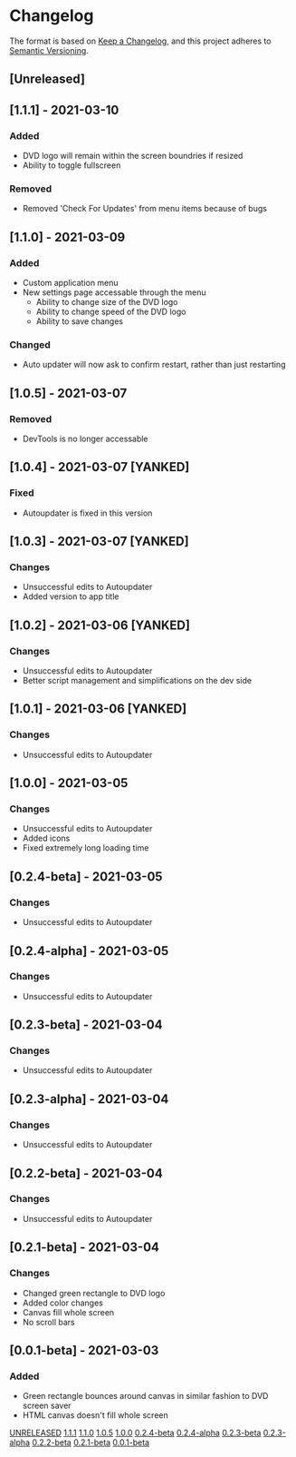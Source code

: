 # Changelog

The format is based on [Keep a Changelog](https://keepachangelog.com/en/1.0.0/),
and this project adheres to [Semantic Versioning](https://semver.org/spec/v2.0.0.html).

## [Unreleased]

## [1.1.1] - 2021-03-10
### Added
- DVD logo will remain within the screen boundries if resized
- Ability to toggle fullscreen

### Removed
- Removed 'Check For Updates' from menu items because of bugs

## [1.1.0] - 2021-03-09
### Added
- Custom application menu
- New settings page accessable through the menu
     - Ability to change size of the DVD logo
     - Ability to change speed of the DVD logo
     - Ability to save changes

### Changed
- Auto updater will now ask to confirm restart, rather than just restarting

## [1.0.5] - 2021-03-07
### Removed
- DevTools is no longer accessable

## [1.0.4] - 2021-03-07 [YANKED]
### Fixed
- Autoupdater is fixed in this version

## [1.0.3] - 2021-03-07 [YANKED]
### Changes
- Unsuccessful edits to Autoupdater
- Added version to app title

## [1.0.2] - 2021-03-06 [YANKED]
### Changes
- Unsuccessful edits to Autoupdater
- Better script management and simplifications on the dev side

## [1.0.1] - 2021-03-06 [YANKED]
### Changes
- Unsuccessful edits to Autoupdater

## [1.0.0] - 2021-03-05
### Changes
- Unsuccessful edits to Autoupdater
- Added icons
- Fixed extremely long loading time

## [0.2.4-beta] - 2021-03-05
### Changes
- Unsuccessful edits to Autoupdater

## [0.2.4-alpha] - 2021-03-05
### Changes
- Unsuccessful edits to Autoupdater

## [0.2.3-beta] - 2021-03-04
### Changes
- Unsuccessful edits to Autoupdater

## [0.2.3-alpha] - 2021-03-04
### Changes
- Unsuccessful edits to Autoupdater

## [0.2.2-beta] - 2021-03-04
### Changes
- Unsuccessful edits to Autoupdater

## [0.2.1-beta] - 2021-03-04
### Changes
- Changed green rectangle to DVD logo
- Added color changes
- Canvas fill whole screen
- No scroll bars

## [0.0.1-beta] - 2021-03-03
### Added
- Green rectangle bounces around canvas in similar fashion to DVD screen saver
- HTML canvas doesn't fill whole screen

[UNRELEASED](https://github.com/KadenBiel/DVD-TS/compare/v1.1.1...HEAD)
[1.1.1](https://github.com/KadenBiel/DVD-TS/compare/v1.1.0...v1.1.1)
[1.1.0](https://github.com/KadenBiel/DVD-TS/compare/v1.0.5...v1.1.0)
[1.0.5](https://github.com/KadenBiel/DVD-TS/compare/v1.0.0...v1.0.5)
[1.0.0](https://github.com/KadenBiel/DVD-TS/compare/v0.2.4-beta...v1.0.0)
[0.2.4-beta](https://github.com/KadenBiel/DVD-TS/compare/v0.2.4-alpha...v0.2.4-beta)
[0.2.4-alpha](https://github.com/KadenBiel/DVD-TS/compare/v0.2.3-beta...v0.2.4-alpha)
[0.2.3-beta](https://github.com/KadenBiel/DVD-TS/compare/v0.2.3-alpha...v0.2.3-beta)
[0.2.3-alpha](https://github.com/KadenBiel/DVD-TS/compare/v0.2.2-beta...v0.2.3-alpha)
[0.2.2-beta](https://github.com/KadenBiel/DVD-TS/compare/v0.2.1-beta...v0.2.2-beta)
[0.2.1-beta](https://github.com/KadenBiel/DVD-TS/compare/v0.0.1-beta...v0.2.1-beta)
[0.0.1-beta](https://github.com/KadenBiel/DVD-TS/releases/tag/v0.0.1-beta)